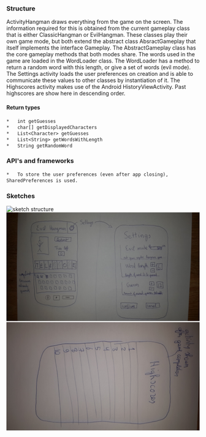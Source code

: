 ### Structure
ActivityHangman draws everything from the game on the screen. 
The information required for this is obtained from the current gameplay class that is either ClassicHangman or EvilHangman. 
These classes play their own game mode, but both extend the abstract class AbsractGameplay that itself implements the interface Gameplay. The AbstractGameplay class has the core gameplay methods that both modes share.
The words used in the game are loaded in the WordLoader class. 
The WordLoader has a method to return a random word with this length, or give a set of words (evil mode).
The Settings activity loads the user preferences on creation and is able to communicate these values to other classes by instantiation of it.
The Highscores activity makes use of the Android HistoryViewActivity. Past highscores are show here in descending order.
#### Return types
	* 	int getGuesses
	* 	char[] getDisplayedCharacters
	* 	List<Character> getGuesses
	* 	List<String> getWordsWithLength
	* 	String getRandomWord

### API's and frameworks
	* 	To store the user preferences (even after app closing), SharedPreferences is used.

### Sketches
![sketch structure](https://www.dropbox.com/s/r7uwn9fub95wcu3/structure.jpg?raw=1 "sketch structure")
![sketch game and settings](https://github.com/Poezedoez/EvilHangman/blob/master/app/sketches/game_and_settings.jpg "sketch game and settings")
![sketch highscores](https://github.com/Poezedoez/EvilHangman/blob/master/app/sketches/highscores.jpg "sketch highscores")


